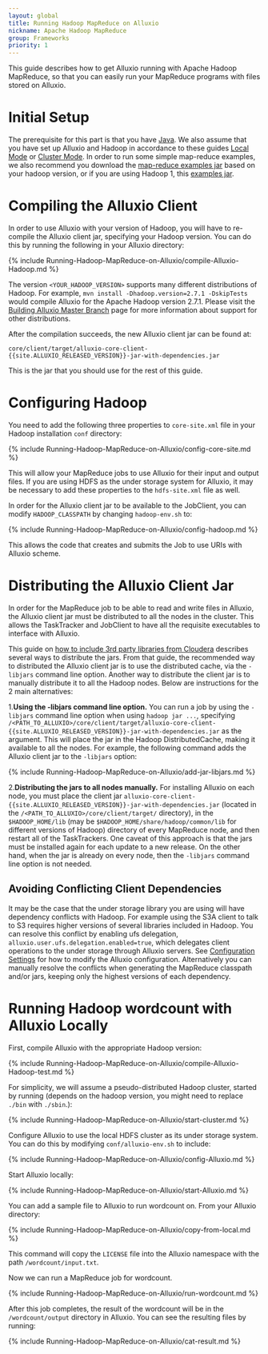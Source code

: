 ```yaml
---
layout: global
title: Running Hadoop MapReduce on Alluxio
nickname: Apache Hadoop MapReduce
group: Frameworks
priority: 1
---
```


This guide describes how to get Alluxio running with Apache Hadoop MapReduce, so that you can easily
run your MapReduce programs with files stored on Alluxio.

# Initial Setup

The prerequisite for this part is that you have [Java](Java-Setup.html). We also assume that you
have set up Alluxio and Hadoop in accordance to these guides
[Local Mode](Running-Alluxio-Locally.html) or [Cluster Mode](Running-Alluxio-on-a-Cluster.html).
In order to run some simple map-reduce examples, we also recommend you download the
[map-reduce examples jar](http://mvnrepository.com/artifact/org.apache.hadoop/hadoop-mapreduce-examples/2.4.1) based on your hadoop version,
or if you are using Hadoop 1, this [examples jar](http://mvnrepository.com/artifact/org.apache.hadoop/hadoop-examples/1.2.1).

# Compiling the Alluxio Client

In order to use Alluxio with your version of Hadoop, you will have to re-compile the Alluxio client
jar, specifying your Hadoop version. You can do this by running the following in your Alluxio
directory:

{% include Running-Hadoop-MapReduce-on-Alluxio/compile-Alluxio-Hadoop.md %}

The version `<YOUR_HADOOP_VERSION>` supports many different distributions of Hadoop. For example,
`mvn install -Dhadoop.version=2.7.1 -DskipTests` would compile Alluxio for the Apache Hadoop version 2.7.1.
Please visit the
[Building Alluxio Master Branch](Building-Alluxio-Master-Branch.html#distro-support) page for more
information about support for other distributions.

After the compilation succeeds, the new Alluxio client jar can be found at:

    core/client/target/alluxio-core-client-{{site.ALLUXIO_RELEASED_VERSION}}-jar-with-dependencies.jar

This is the jar that you should use for the rest of this guide.

# Configuring Hadoop

You need to add the following three properties to `core-site.xml` file in your Hadoop installation
`conf` directory:

{% include Running-Hadoop-MapReduce-on-Alluxio/config-core-site.md %}

This will allow your MapReduce jobs to use Alluxio for their input and output files. If you are
using HDFS as the under storage system for Alluxio, it may be necessary to add these properties to
the `hdfs-site.xml` file as well.

In order for the Alluxio client jar to be available to the JobClient, you can modify
`HADOOP_CLASSPATH` by changing `hadoop-env.sh` to:

{% include Running-Hadoop-MapReduce-on-Alluxio/config-hadoop.md %}

This allows the code that creates and submits the Job to use URIs with Alluxio scheme.

# Distributing the Alluxio Client Jar

In order for the MapReduce job to be able to read and write files in Alluxio, the Alluxio client jar
must be distributed to all the nodes in the cluster. This allows the TaskTracker and JobClient to
have all the requisite executables to interface with Alluxio.

This guide on
[how to include 3rd party libraries from Cloudera](http://blog.cloudera.com/blog/2011/01/how-to-include-third-party-libraries-in-your-map-reduce-job/)
describes several ways to distribute the jars. From that guide, the recommended way to distributed
the Alluxio client jar is to use the distributed cache, via the `-libjars` command line option.
Another way to distribute the client jar is to manually distribute it to all the Hadoop nodes.
Below are instructions for the 2 main alternatives:

1.**Using the -libjars command line option.**
You can run a job by using the `-libjars` command line option when using `hadoop jar ...`,
specifying
`/<PATH_TO_ALLUXIO>/core/client/target/alluxio-core-client-{{site.ALLUXIO_RELEASED_VERSION}}-jar-with-dependencies.jar`
as the argument. This will place the jar in the Hadoop DistributedCache, making it available to all
the nodes. For example, the following command adds the Alluxio client jar to the `-libjars` option:

{% include Running-Hadoop-MapReduce-on-Alluxio/add-jar-libjars.md %}

2.**Distributing the jars to all nodes manually.**
For installing Alluxio on each node, you must place the client jar
`alluxio-core-client-{{site.ALLUXIO_RELEASED_VERSION}}-jar-with-dependencies.jar`
(located in the `/<PATH_TO_ALLUXIO>/core/client/target/` directory), in the `$HADOOP_HOME/lib`
(may be `$HADOOP_HOME/share/hadoop/common/lib` for different versions of Hadoop) directory of every
MapReduce node, and then restart all of the TaskTrackers. One caveat of this approach is that the
jars must be installed again for each update to a new release. On the other hand, when the jar is
already on every node, then the `-libjars` command line option is not needed.

## Avoiding Conflicting Client Dependencies

It may be the case that the under storage library you are using will have dependency conflicts with
Hadoop. For example using the S3A client to talk to S3 requires higher versions of several libraries
included in Hadoop. You can resolve this conflict by enabling ufs delegation,
`alluxio.user.ufs.delegation.enabled=true`, which delegates client operations to the under storage
through Alluxio servers. See [Configuration Settings](Configuration-Settings.html) for how to modify
the Alluxio configuration. Alternatively you can manually resolve the conflicts when generating the
MapReduce classpath and/or jars, keeping only the highest versions of each dependency.

# Running Hadoop wordcount with Alluxio Locally

First, compile Alluxio with the appropriate Hadoop version:

{% include Running-Hadoop-MapReduce-on-Alluxio/compile-Alluxio-Hadoop-test.md %}

For simplicity, we will assume a pseudo-distributed Hadoop cluster, started by running (depends on the hadoop version, you might need to replace `./bin` with `./sbin`.):

{% include Running-Hadoop-MapReduce-on-Alluxio/start-cluster.md %}

Configure Alluxio to use the local HDFS cluster as its under storage system. You can do this by
modifying `conf/alluxio-env.sh` to include:

{% include Running-Hadoop-MapReduce-on-Alluxio/config-Alluxio.md %}

Start Alluxio locally:

{% include Running-Hadoop-MapReduce-on-Alluxio/start-Alluxio.md %}

You can add a sample file to Alluxio to run wordcount on. From your Alluxio directory:

{% include Running-Hadoop-MapReduce-on-Alluxio/copy-from-local.md %}

This command will copy the `LICENSE` file into the Alluxio namespace with the path
`/wordcount/input.txt`.

Now we can run a MapReduce job for wordcount.

{% include Running-Hadoop-MapReduce-on-Alluxio/run-wordcount.md %}

After this job completes, the result of the wordcount will be in the `/wordcount/output` directory
in Alluxio. You can see the resulting files by running:

{% include Running-Hadoop-MapReduce-on-Alluxio/cat-result.md %}
